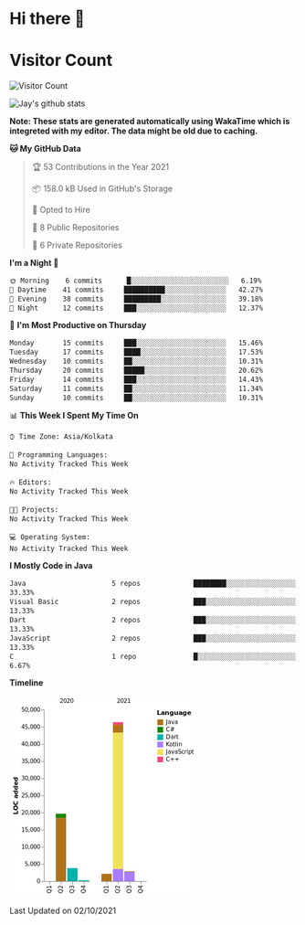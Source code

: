 # Hi there 👋 

# Visitor Count
![Visitor Count](https://profile-counter.glitch.me/jay-buddhdev/count.svg)

![Jay's github stats](https://github-readme-stats.vercel.app/api?username=jay-buddhdev&show_icons=true&theme=chartreuse-dark)

**Note: These stats are generated automatically using WakaTime which is integreted with my editor. The data might be old due to caching.**

<!--START_SECTION:waka-->
**🐱 My GitHub Data** 

> 🏆 53 Contributions in the Year 2021
 > 
> 📦 158.0 kB Used in GitHub's Storage 
 > 
> 💼 Opted to Hire
 > 
> 📜 8 Public Repositories 
 > 
> 🔑 6 Private Repositories  
 > 
**I'm a Night 🦉** 

```text
🌞 Morning    6 commits      █░░░░░░░░░░░░░░░░░░░░░░░░   6.19% 
🌆 Daytime    41 commits     ██████████░░░░░░░░░░░░░░░   42.27% 
🌃 Evening    38 commits     █████████░░░░░░░░░░░░░░░░   39.18% 
🌙 Night      12 commits     ███░░░░░░░░░░░░░░░░░░░░░░   12.37%

```
📅 **I'm Most Productive on Thursday** 

```text
Monday       15 commits     ███░░░░░░░░░░░░░░░░░░░░░░   15.46% 
Tuesday      17 commits     ████░░░░░░░░░░░░░░░░░░░░░   17.53% 
Wednesday    10 commits     ██░░░░░░░░░░░░░░░░░░░░░░░   10.31% 
Thursday     20 commits     █████░░░░░░░░░░░░░░░░░░░░   20.62% 
Friday       14 commits     ███░░░░░░░░░░░░░░░░░░░░░░   14.43% 
Saturday     11 commits     ██░░░░░░░░░░░░░░░░░░░░░░░   11.34% 
Sunday       10 commits     ██░░░░░░░░░░░░░░░░░░░░░░░   10.31%

```


📊 **This Week I Spent My Time On** 

```text
⌚︎ Time Zone: Asia/Kolkata

💬 Programming Languages: 
No Activity Tracked This Week

🔥 Editors: 
No Activity Tracked This Week

🐱‍💻 Projects: 
No Activity Tracked This Week

💻 Operating System: 
No Activity Tracked This Week

```

**I Mostly Code in Java** 

```text
Java                     5 repos             ████████░░░░░░░░░░░░░░░░░   33.33% 
Visual Basic             2 repos             ███░░░░░░░░░░░░░░░░░░░░░░   13.33% 
Dart                     2 repos             ███░░░░░░░░░░░░░░░░░░░░░░   13.33% 
JavaScript               2 repos             ███░░░░░░░░░░░░░░░░░░░░░░   13.33% 
C                        1 repo              █░░░░░░░░░░░░░░░░░░░░░░░░   6.67%

```


**Timeline**

![Chart not found](https://raw.githubusercontent.com/jay-buddhdev/jay-buddhdev/master/charts/bar_graph.png) 


 Last Updated on 02/10/2021
<!--END_SECTION:waka-->



